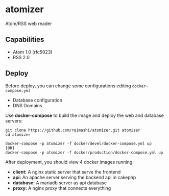 # atomizer
Atom/RSS web reader

## Capabilities
- Atom 1.0 (rfc5023)
- RSS 2.0

## Deploy
Before deploy, you can change some configurations editing ```docker-compose.yml```
 - Database configuration
 - DNS Domains

Use **docker-compose** to build the image and deploy the web and database servers:
```
git clone https://github.com/reimashi/atomizer.git atomizer
cd atomizer

docker-compose -p atomizer -f docker/devel/docker-compose.yml up
[OR]
docker-compose -p atomizer -f docker/production/docker-compose.yml up
```

After deployment, you should view 4 docker images running:
 - **client:** A nginx static server that serve the frontend
 - **api:** An apache server serving the backend api in cakephp
 - **database:** A mariadb server as api database
 - **proxy:** A nginx proxy that connects everything